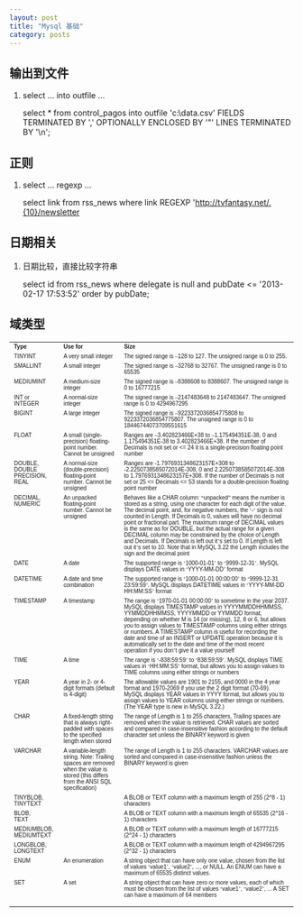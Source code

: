 ```yaml
---
layout: post
title: "Mysql 基础"
category: posts
---
```


## 输出到文件
1. select ... into outfile ...

    select * from control_pagos
    into outfile 'c:\\data.csv' 
    FIELDS TERMINATED BY ',' 
    OPTIONALLY ENCLOSED BY '"'
    LINES TERMINATED BY '\n';

## 正则
1. select ... regexp ...

    select link from rss_news where link REGEXP 'http://tvfantasy.net/.{10}/newsletter

## 日期相关
1. 日期比较，直接比较字符串

    select id from rss_news where delegate is null and pubDate <= '2013-02-17 17:53:52' order by pubDate;

## 域类型
<TABLE><TR VALIGN=TOP><TD><FONT FACE="Arial" SIZE="1"><B>Type
<BR></B></FONT></TD><TD><FONT FACE="Arial" SIZE="1"><B>Use for
<BR></B></FONT></TD><TD><FONT FACE="Arial" SIZE="1"><B>Size
<BR></B></FONT></TD></TR><TR VALIGN=TOP><TD><FONT FACE="Arial" SIZE="1">TINYINT
<BR></FONT></TD><TD><FONT FACE="Arial" SIZE="1">A very small integer
<BR></FONT></TD><TD><FONT FACE="Arial" SIZE="1">The signed range is </FONT><FONT FACE="Times New Roman Baltic" SIZE="1">–</FONT><FONT FACE="Arial" SIZE="1">128 to 127. The unsigned range is 0 to 255.
<BR></FONT></TD></TR><TR VALIGN=TOP><TD><FONT FACE="Arial" SIZE="1">SMALLINT
<BR></FONT></TD><TD><FONT FACE="Arial" SIZE="1">A small integer
<BR></FONT></TD><TD><FONT FACE="Arial" SIZE="1">The signed range is </FONT><FONT FACE="Times New Roman Baltic" SIZE="1">–</FONT><FONT FACE="Arial" SIZE="1">32768 to 32767. The unsigned range is 0 to 65535
<BR></FONT></TD></TR><TR VALIGN=TOP><TD><FONT FACE="Arial" SIZE="1">MEDIUMINT
<BR></FONT></TD><TD><FONT FACE="Arial" SIZE="1">A medium-size integer
<BR></FONT></TD><TD><FONT FACE="Arial" SIZE="1">The signed range is </FONT><FONT FACE="Times New Roman Baltic" SIZE="1">–</FONT><FONT FACE="Arial" SIZE="1">8388608 to 8388607. The unsigned range is 0 to 16777215
<BR></FONT></TD></TR><TR VALIGN=TOP><TD><FONT FACE="Arial" SIZE="1">INT or INTEGER
<BR></FONT></TD><TD><FONT FACE="Arial" SIZE="1">A normal-size integer
<BR></FONT></TD><TD><FONT FACE="Arial" SIZE="1">The signed range is </FONT><FONT FACE="Times New Roman Baltic" SIZE="1">–</FONT><FONT FACE="Arial" SIZE="1">2147483648 to 2147483647. The unsigned range is 0 to 4294967295
<BR></FONT></TD></TR><TR VALIGN=TOP><TD><FONT FACE="Arial" SIZE="1">BIGINT
<BR></FONT></TD><TD><FONT FACE="Arial" SIZE="1">A large integer
<BR></FONT></TD><TD><FONT FACE="Arial" SIZE="1">The signed range is </FONT><FONT FACE="Times New Roman Baltic" SIZE="1">–</FONT><FONT FACE="Arial" SIZE="1">9223372036854775808 to 9223372036854775807. The unsigned range is 0 to
18446744073709551615
<BR></FONT></TD></TR><TR VALIGN=TOP><TD><FONT FACE="Arial" SIZE="1">FLOAT
<BR></FONT></TD><TD><FONT FACE="Arial" SIZE="1">A small (single-precision) floating-point number. Cannot be unsigned
<BR></FONT></TD><TD><FONT FACE="Arial" SIZE="1">Ranges are </FONT><FONT FACE="Times New Roman Baltic" SIZE="1">–</FONT><FONT FACE="Arial" SIZE="1">3.402823466E+38 to </FONT><FONT FACE="Times New Roman Baltic" SIZE="1">–</FONT><FONT FACE="Arial" SIZE="1">1.175494351E-38, 0 and 1.175494351E-38 to 3.402823466E+38. If the number of
Decimals is not set or &lt;= 24 it is a single-precision floating point number
<BR></FONT></TD></TR><TR VALIGN=TOP><TD><FONT FACE="Arial" SIZE="1">DOUBLE,
<BR>DOUBLE PRECISION,
<BR>REAL
<BR></FONT></TD><TD><FONT FACE="Arial" SIZE="1">A normal-size (double-precision) floating-point number. Cannot be unsigned
<BR></FONT></TD><TD><FONT FACE="Arial" SIZE="1">Ranges are -1.7976931348623157E+308 to -2.2250738585072014E-308, 0 and
2.2250738585072014E-308 to 1.7976931348623157E+308. If the number of Decimals is not
set or 25 &lt;= Decimals &lt;= 53 stands for a double-precision floating point number
<BR></FONT></TD></TR><TR VALIGN=TOP><TD><FONT FACE="Arial" SIZE="1">DECIMAL,
<BR>NUMERIC
<BR></FONT></TD><TD><FONT FACE="Arial" SIZE="1">An unpacked floating-point number. Cannot be unsigned
<BR></FONT></TD><TD><FONT FACE="Arial" SIZE="1">Behaves like a CHAR column: </FONT><FONT FACE="Times New Roman Baltic" SIZE="1">“</FONT><FONT FACE="Arial" SIZE="1">unpacked</FONT><FONT FACE="Times New Roman Baltic" SIZE="1">”</FONT><FONT FACE="Arial" SIZE="1"> means the number is stored as a string, using one character for each digit of
the value. The decimal point, and, for negative numbers, the </FONT><FONT FACE="Times New Roman Baltic" SIZE="1">‘</FONT><FONT FACE="Arial" SIZE="1">-</FONT><FONT FACE="Times New Roman Baltic" SIZE="1">‘</FONT><FONT FACE="Arial" SIZE="1"> sign is not counted in Length. If Decimals is 0, values will have no decimal
point or fractional part. The maximum range of DECIMAL values is the same as
for DOUBLE, but the actual range for a given DECIMAL column may be constrained by
the choice of Length and Decimals. If Decimals is left out it</FONT><FONT FACE="Times New Roman Baltic" SIZE="1">’</FONT><FONT FACE="Arial" SIZE="1">s set to 0. If Length is left out it</FONT><FONT FACE="Times New Roman Baltic" SIZE="1">’</FONT><FONT FACE="Arial" SIZE="1">s set to 10. Note that in MySQL 3.22 the Length includes the sign and the
decimal point
<BR></FONT></TD></TR><TR VALIGN=TOP><TD><FONT FACE="Arial" SIZE="1">DATE
<BR></FONT></TD><TD><FONT FACE="Arial" SIZE="1">A date
<BR></FONT></TD><TD><FONT FACE="Arial" SIZE="1">The supported range is </FONT><FONT FACE="Times New Roman Baltic" SIZE="1">‘</FONT><FONT FACE="Arial" SIZE="1">1000-01-01</FONT><FONT FACE="Times New Roman Baltic" SIZE="1">’</FONT><FONT FACE="Arial" SIZE="1"> to </FONT><FONT FACE="Times New Roman Baltic" SIZE="1">‘</FONT><FONT FACE="Arial" SIZE="1">9999-12-31</FONT><FONT FACE="Times New Roman Baltic" SIZE="1">’</FONT><FONT FACE="Arial" SIZE="1">. MySQL displays DATE values in </FONT><FONT FACE="Times New Roman Baltic" SIZE="1">‘</FONT><FONT FACE="Arial" SIZE="1">YYYY-MM-DD</FONT><FONT FACE="Times New Roman Baltic" SIZE="1">’</FONT><FONT FACE="Arial" SIZE="1"> format
<BR></FONT></TD></TR><TR VALIGN=TOP><TD><FONT FACE="Arial" SIZE="1">DATETIME
<BR></FONT></TD><TD><FONT FACE="Arial" SIZE="1">A date and time combination
<BR></FONT></TD><TD><FONT FACE="Arial" SIZE="1">The supported range is </FONT><FONT FACE="Times New Roman Baltic" SIZE="1">‘</FONT><FONT FACE="Arial" SIZE="1">1000-01-01 00:00:00</FONT><FONT FACE="Times New Roman Baltic" SIZE="1">’</FONT><FONT FACE="Arial" SIZE="1"> to </FONT><FONT FACE="Times New Roman Baltic" SIZE="1">‘</FONT><FONT FACE="Arial" SIZE="1">9999-12-31 23:59:59</FONT><FONT FACE="Times New Roman Baltic" SIZE="1">’</FONT><FONT FACE="Arial" SIZE="1">. MySQL displays DATETIME values in </FONT><FONT FACE="Times New Roman Baltic" SIZE="1">‘</FONT><FONT FACE="Arial" SIZE="1">YYYY-MM-DD HH:MM:SS</FONT><FONT FACE="Times New Roman Baltic" SIZE="1">’</FONT><FONT FACE="Arial" SIZE="1"> format
<BR></FONT></TD></TR><TR VALIGN=TOP><TD><FONT FACE="Arial" SIZE="1">TIMESTAMP
<BR></FONT></TD><TD><FONT FACE="Arial" SIZE="1">A timestamp
<BR></FONT></TD><TD><FONT FACE="Arial" SIZE="1">The range is </FONT><FONT FACE="Times New Roman Baltic" SIZE="1">‘</FONT><FONT FACE="Arial" SIZE="1">1970-01-01 00:00:00</FONT><FONT FACE="Times New Roman Baltic" SIZE="1">’</FONT><FONT FACE="Arial" SIZE="1"> to sometime in the year 2037. MySQL displays TIMESTAMP values in
YYYYMMDDHHMMSS, YYMMDDHHMMSS, YYYYMMDD or YYMMDD format, depending on whether M is 14 (or
missing), 12, 8 or 6, but allows you to assign values to TIMESTAMP columns using
either strings or numbers. A TIMESTAMP column is useful for recording the date
and time of an INSERT or UPDATE operation because it is automatically set to
the date and time of the most recent operation if you don</FONT><FONT FACE="Times New Roman Baltic" SIZE="1">’</FONT><FONT FACE="Arial" SIZE="1">t give it a value yourself
<BR></FONT></TD></TR><TR VALIGN=TOP><TD><FONT FACE="Arial" SIZE="1">TIME
<BR></FONT></TD><TD><FONT FACE="Arial" SIZE="1">A time
<BR></FONT></TD><TD><FONT FACE="Arial" SIZE="1">The range is </FONT><FONT FACE="Times New Roman Baltic" SIZE="1">‘</FONT><FONT FACE="Arial" SIZE="1">-838:59:59</FONT><FONT FACE="Times New Roman Baltic" SIZE="1">’</FONT><FONT FACE="Arial" SIZE="1"> to </FONT><FONT FACE="Times New Roman Baltic" SIZE="1">‘</FONT><FONT FACE="Arial" SIZE="1">838:59:59</FONT><FONT FACE="Times New Roman Baltic" SIZE="1">’</FONT><FONT FACE="Arial" SIZE="1">. MySQL displays TIME values in </FONT><FONT FACE="Times New Roman Baltic" SIZE="1">‘</FONT><FONT FACE="Arial" SIZE="1">HH:MM:SS</FONT><FONT FACE="Times New Roman Baltic" SIZE="1">’</FONT><FONT FACE="Arial" SIZE="1"> format, but allows you to assign values to TIME columns using either strings
or numbers
<BR></FONT></TD></TR><TR VALIGN=TOP><TD><FONT FACE="Arial" SIZE="1">YEAR
<BR></FONT></TD><TD><FONT FACE="Arial" SIZE="1">A year in 2- or 4- digit formats (default is 4-digit)
<BR></FONT></TD><TD><FONT FACE="Arial" SIZE="1">The allowable values are 1901 to 2155, and 0000 in the 4 year format and
1970-2069 if you use the 2 digit format (70-69). MySQL displays YEAR values in YYYY
format, but allows you to assign values to YEAR columns using either strings or
numbers. (The YEAR type is new in MySQL 3.22.)
<BR></FONT></TD></TR><TR VALIGN=TOP><TD><FONT FACE="Arial" SIZE="1">CHAR
<BR></FONT></TD><TD><FONT FACE="Arial" SIZE="1">A fixed-length string that is always right-padded with spaces to the specified
length when stored
<BR></FONT></TD><TD><FONT FACE="Arial" SIZE="1">The range of Length is 1 to 255 characters. Trailing spaces are removed when
the value is retrieved. CHAR values are sorted and compared in case-insensitive
fashion according to the default character set unless the BINARY keyword is
given
<BR></FONT></TD></TR><TR VALIGN=TOP><TD><FONT FACE="Arial" SIZE="1">VARCHAR
<BR></FONT></TD><TD><FONT FACE="Arial" SIZE="1">A variable-length string. Note: Trailing spaces are removed when the value is
stored (this differs from the ANSI SQL specification)
<BR></FONT></TD><TD><FONT FACE="Arial" SIZE="1">The range of Length is 1 to 255 characters. VARCHAR values are sorted and
compared in case-insensitive fashion unless the BINARY keyword is given
<BR></FONT></TD></TR><TR VALIGN=TOP><TD><FONT FACE="Arial" SIZE="1">TINYBLOB,
<BR>TINYTEXT
<BR></FONT></TD><TD>
<BR></TD><TD><FONT FACE="Arial" SIZE="1">A BLOB or TEXT column with a maximum length of 255 (2^8 - 1) characters
<BR></FONT></TD></TR><TR VALIGN=TOP><TD><FONT FACE="Arial" SIZE="1">BLOB,
<BR>TEXT 
<BR></FONT></TD><TD>
<BR></TD><TD><FONT FACE="Arial" SIZE="1">A BLOB or TEXT column with a maximum length of 65535 (2^16 - 1) characters
<BR></FONT></TD></TR><TR VALIGN=TOP><TD><FONT FACE="Arial" SIZE="1">MEDIUMBLOB,
<BR>MEDIUMTEXT
<BR></FONT></TD><TD>
<BR></TD><TD><FONT FACE="Arial" SIZE="1">A BLOB or TEXT column with a maximum length of 16777215 (2^24 - 1) characters
<BR></FONT></TD></TR><TR VALIGN=TOP><TD><FONT FACE="Arial" SIZE="1">LONGBLOB,
<BR>LONGTEXT
<BR></FONT></TD><TD>
<BR></TD><TD><FONT FACE="Arial" SIZE="1">A BLOB or TEXT column with a maximum length of 4294967295 (2^32 - 1) characters
<BR></FONT></TD></TR><TR VALIGN=TOP><TD><FONT FACE="Arial" SIZE="1">ENUM
<BR></FONT></TD><TD><FONT FACE="Arial" SIZE="1">An enumeration
<BR></FONT></TD><TD><FONT FACE="Arial" SIZE="1">A string object that can have only one value, chosen from the list of values </FONT><FONT FACE="Times New Roman Baltic" SIZE="1">‘</FONT><FONT FACE="Arial" SIZE="1">value1</FONT><FONT FACE="Times New Roman Baltic" SIZE="1">’</FONT><FONT FACE="Arial" SIZE="1">, </FONT><FONT FACE="Times New Roman Baltic" SIZE="1">‘</FONT><FONT FACE="Arial" SIZE="1">value2</FONT><FONT FACE="Times New Roman Baltic" SIZE="1">’</FONT><FONT FACE="Arial" SIZE="1">, ..., or NULL. An ENUM can have a maximum of 65535 distinct values.
<BR></FONT></TD></TR><TR VALIGN=TOP><TD><FONT FACE="Arial" SIZE="1">SET
<BR></FONT></TD><TD><FONT FACE="Arial" SIZE="1">A set
<BR></FONT></TD><TD><FONT FACE="Arial" SIZE="1">A string object that can have zero or more values, each of which must be
chosen from the list of values </FONT><FONT FACE="Times New Roman Baltic" SIZE="1">‘</FONT><FONT FACE="Arial" SIZE="1">value1</FONT><FONT FACE="Times New Roman Baltic" SIZE="1">’</FONT><FONT FACE="Arial" SIZE="1">, </FONT><FONT FACE="Times New Roman Baltic" SIZE="1">‘</FONT><FONT FACE="Arial" SIZE="1">value2</FONT><FONT FACE="Times New Roman Baltic" SIZE="1">’</FONT><FONT FACE="Arial" SIZE="1">, ... A SET can have a maximum of 64 members
<BR>
<BR></FONT></TD></TR></TABLE>
